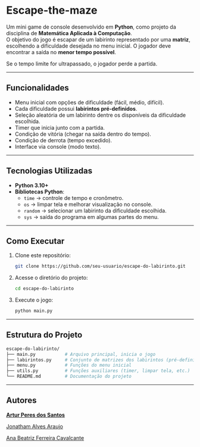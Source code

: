 # Escape-the-maze

Um mini game de console desenvolvido em **Python**, como projeto da disciplina de **Matemática Aplicada à Computação**.  
O objetivo do jogo é escapar de um labirinto representado por uma **matriz**, escolhendo a dificuldade desejada no menu inicial. O jogador deve encontrar a saída no **menor tempo possível**.  

Se o tempo limite for ultrapassado, o jogador perde a partida.  

---

## Funcionalidades

- Menu inicial com opções de dificuldade (fácil, médio, difícil).  
- Cada dificuldade possui **labirintos pré-definidos**.  
- Seleção aleatória de um labirinto dentre os disponíveis da dificuldade escolhida.  
- Timer que inicia junto com a partida.  
- Condição de vitória (chegar na saída dentro do tempo).  
- Condição de derrota (tempo excedido).  
- Interface via console (modo texto).  

---

## Tecnologias Utilizadas

- **Python 3.10+**  
- **Bibliotecas Python**:
  - `time` → controle de tempo e cronômetro.  
  - `os` → limpar tela e melhorar visualização no console.  
  - `random` → selecionar um labirinto da dificuldade escolhida.  
  - `sys` → saída do programa em algumas partes do menu.  

---

## Como Executar

1. Clone este repositório:  
   ```bash
   git clone https://github.com/seu-usuario/escape-do-labirinto.git
2. Acesse o diretório do projeto:
   ```bash
   cd escape-do-labirinto 
3. Execute o jogo:
   ```bash
   python main.py

---

## Estrutura do Projeto

  ```bash
  escape-do-labirinto/
  ├── main.py           # Arquivo principal, inicia o jogo
  ├── labirintos.py     # Conjunto de matrizes dos labirintos (pré-definidos)
  ├── menu.py           # Funções do menu inicial
  ├── utils.py          # Funções auxiliares (timer, limpar tela, etc.)
  └── README.md         # Documentação do projeto
  ```

---

## Autores

**[Artur Peres dos Santos](https://github.com/Artur-Peres)**

[Jonatham Alves Araujo](https://github.com/JonathamAraujo)

[Ana Beatriz Ferreira Cavalcante](https://github.com/Anab-Cavalcante)

